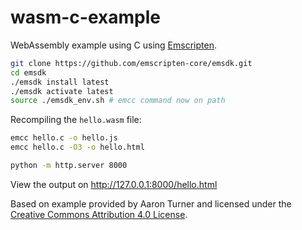 # wasm-c-example

WebAssembly example using C using [Emscripten](https://emscripten.org/).

```bash
git clone https://github.com/emscripten-core/emsdk.git
cd emsdk
./emsdk install latest
./emsdk activate latest
source ./emsdk_env.sh # emcc command now on path
```

Recompiling the `hello.wasm` file:

```bash
emcc hello.c -o hello.js
emcc hello.c -O3 -o hello.html
```

```bash
python -m http.server 8000
```

View the output on http://127.0.0.1:8000/hello.html

Based on example provided by Aaron Turner and licensed under the
[Creative Commons Attribution 4.0 License](https://creativecommons.org/licenses/by/4.0/).